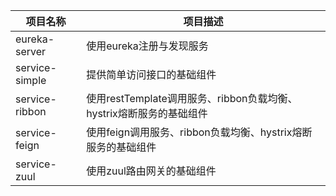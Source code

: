 |项目名称|项目描述|
|---|---|
|eureka-server|使用eureka注册与发现服务|
|service-simple|提供简单访问接口的基础组件|
|service-ribbon|使用restTemplate调用服务、ribbon负载均衡、hystrix熔断服务的基础组件|
|service-feign|使用feign调用服务、ribbon负载均衡、hystrix熔断服务的基础组件|
|service-zuul|使用zuul路由网关的基础组件|